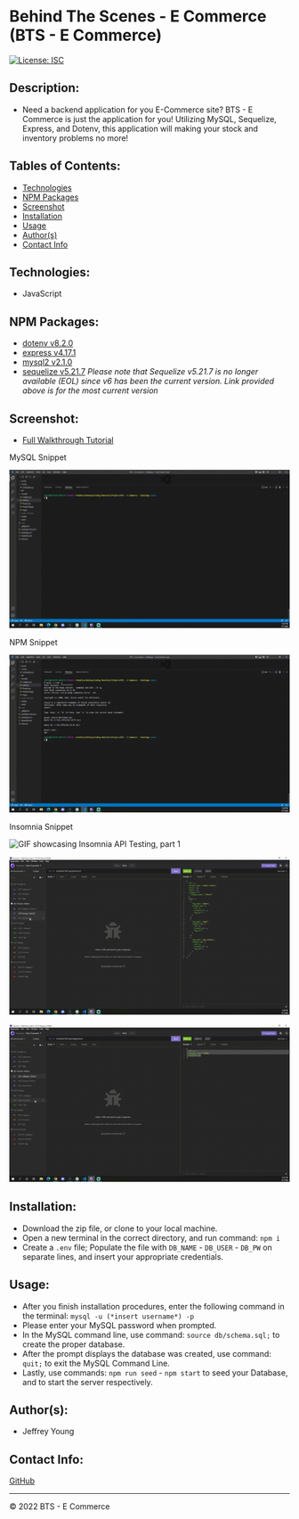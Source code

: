 # Behind The Scenes - E Commerce (BTS - E Commerce)

[![License: ISC](https://img.shields.io/badge/License-ISC-blue.svg)](https://opensource.org/licenses/ISC)

## Description:
* Need a backend application for you E-Commerce site? BTS - E Commerce is just the application for you! Utilizing MySQL, Sequelize, Express, and Dotenv, this application will making your stock and inventory problems no more! 

## Tables of Contents:
* [Technologies](#technologies)
* [NPM Packages](#npm-packages)
* [Screenshot](#screenshot)
* [Installation](#installation)
* [Usage](#usage)
* [Author(s)](#authors)
* [Contact Info](#contact-info)

## Technologies:
* JavaScript

## NPM Packages:
* [dotenv v8.2.0](https://www.npmjs.com/package/dotenv/v/8.2.0)
* [express v4.17.1](https://www.npmjs.com/package/express/v/4.17.1)
* [mysql2 v2.1.0](https://www.npmjs.com/package/mysql2/v/2.1.0)
* [sequelize v5.21.7](https://www.npmjs.com/package/sequelize)
*Please note that Sequelize v5.21.7 is no longer available (EOL) since v6 has been the current version. Link provided above is for the most current version*

## Screenshot:
* [Full Walkthrough Tutorial](https://youtu.be/kX8aS5ZkIhw)

MySQL Snippet

![GIF showcasing MySQL Shell commands](./assets/MYSQL%20portion.gif)

NPM Snippet

![GIF showcasing NPM Terminal commands](./assets/NPM%20portion.gif)

Insomnia Snippet

![GIF showcasing Insomnia API Testing, part 1](./assets/Insomnia%20Portion%201.gif)

![GIF showcasing Insomnia API Testing, part 2](./assets/Insomnia%20Portion%202.gif)

![GIF showcasing Insomnia API Testing, part 3](./assets/Insomnia%20Portion%203.gif)

## Installation:
* Download the zip file, or clone to your local machine.
* Open a new terminal in the correct directory, and run command: `npm i`
* Create a `.env` file; Populate the file with `DB_NAME` - `DB_USER` - `DB_PW` on separate lines, and insert your appropriate credentials.

## Usage:
* After you finish installation procedures, enter the following command in the terminal: `mysql -u (*insert username*) -p`
* Please enter your MySQL password when prompted.
* In the MySQL command line, use command: `source db/schema.sql;` to create the proper database.
* After the prompt displays the database was created, use command: `quit;` to exit the MySQL Command Line.
* Lastly, use commands: `npm run seed` - `npm start` to seed your Database, and to start the server respectively. 

## Author(s):
* Jeffrey Young

## Contact Info:
[GitHub](https://github.com/jeffymiyoung)

---
© 2022 BTS - E Commerce